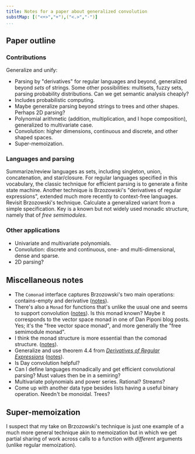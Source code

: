 ```yaml
---
title: Notes for a paper about generalized convolution
substMap: [("<+>","+"),("<.>","·")]
...
```


[*Derivatives of Regular Expressions*]: http://citeseerx.ist.psu.edu/viewdoc/summary?doi=10.1.1.98.4378 "paper by Janusz Brzozowski (1964"

## Paper outline

### Contributions

Generalize and unify:

*   Parsing by "derivatives" for regular languages and beyond, generalized beyond *sets* of strings.
    Some other possibilities: multisets, fuzzy sets, parsing probability distributions.
    Can we get semantic analysis cheaply?
*   Includes probabilistic computing.
*   Maybe generalize parsing beyond strings to trees and other shapes.
    Perhaps 2D parsing?
*   Polynomial arithmetic (addition, multiplication, and I hope composition), generalized to multivariate case.
*   Convolution: higher dimensions, continuous and discrete, and other shaped spaces.
*   Super-memoization.

### Languages and parsing

Summarize/review languages as sets, including singleton, union, concatenation, and star/closure.
For regular languages specified in this vocabulary, the classic technique for efficient parsing is to generate a finite state machine.
Another technique is Brzozowski's "derivatives of regular expressions", extended much more recently to context-free languages.
Revisit Brzozowski's technique.
Calculate a generalized variant from a simple specification.
Key is a known but not widely used monadic structure, namely that of *free semimodules*.

### Other applications

*   Univariate and multivariate polynomials.
*   Convolution: discrete and continuous, one- and multi-dimensional, dense and sparse.
*   2D parsing?

## Miscellaneous notes

*   The `Comonad` interface captures Brzozowski's two main operations: contains-empty and derivative
    ([notes](11-25#Parsing-with-derivatives-(A))).
*   There's also a `Monad` for functions that's unlike the usual one and seems to support convolution
    ([notes](11-25#Parsing-with-derivatives-(A))).
    Is this monad known?
    Maybe it corresponds to the vector space monad in one of Dan Piponi blog posts.
    Yes; it's the "free vector space monad", and more generally the "free semimodule monad".
*   I think the monad structure is more essential than the comonad structure.
    ([notes](12-02#Parsing-with-derivatives-(A))).
*   Generalize and use theorem 4.4 from [*Derivatives of Regular Expressions*]
    ([notes](11-25#Parsing-with-derivatives-(B/))).
*   Is Day convolution helpful?
*   Can I define languages monadically and get efficient convolutional parsing?
    Must values then be in a semiring?
*   Multivariate polynomials and power series.
    Rational? Streams?
*   Come up with another data type besides lists having a useful binary operation.
    Needn't be monoidal.
    Trees?


## Super-memoization

I suspect that my take on Brzozowski's technique is just one example of a much more general technique akin to memoization but in which we get partial sharing of work across calls to a function with *different* arguments (unlike regular memoization).

